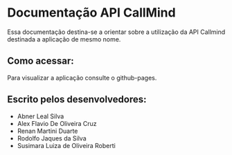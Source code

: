# Documentação API CallMind
Essa documentação destina-se a orientar sobre a utilização da API Callmind destinada a aplicação de mesmo nome.

## Como acessar:
Para visualizar a aplicação consulte o github-pages.

## Escrito pelos desenvolvedores:
- Abner Leal Silva
- Alex Flavio De Oliveira Cruz
- Renan Martini Duarte
- Rodolfo Jaques da Silva
- Susimara Luiza de Oliveira Roberti
